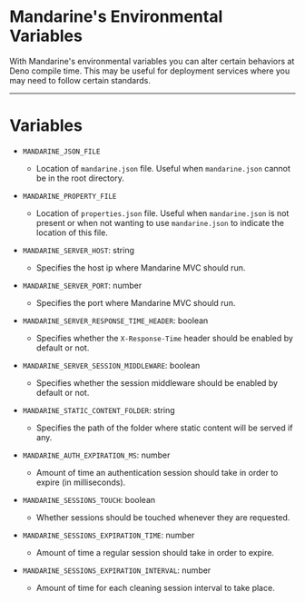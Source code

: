 # Mandarine's Environmental Variables
With Mandarine's environmental variables you can alter certain behaviors at Deno compile time. This may be useful for deployment services where you may need to follow certain standards.

----

# Variables

- `MANDARINE_JSON_FILE`
    - Location of `mandarine.json` file. Useful when `mandarine.json` cannot be in the root directory.

- `MANDARINE_PROPERTY_FILE`
    - Location of `properties.json` file. Useful when `mandarine.json` is not present or when not wanting to use `mandarine.json` to indicate the location of this file.

- `MANDARINE_SERVER_HOST`: string
    - Specifies the host ip where Mandarine MVC should run.

- `MANDARINE_SERVER_PORT`: number
    - Specifies the port where Mandarine MVC should run.

- `MANDARINE_SERVER_RESPONSE_TIME_HEADER`: boolean
    - Specifies whether the `X-Response-Time` header should be enabled by default or not.

- `MANDARINE_SERVER_SESSION_MIDDLEWARE`: boolean
    - Specifies whether the session middleware should be enabled by default or not.

- `MANDARINE_STATIC_CONTENT_FOLDER`: string
    - Specifies the path of the folder where static content will be served if any.

- `MANDARINE_AUTH_EXPIRATION_MS`: number
    - Amount of time an authentication session should take in order to expire (in milliseconds).

- `MANDARINE_SESSIONS_TOUCH`: boolean
    - Whether sessions should be touched whenever they are requested.

- `MANDARINE_SESSIONS_EXPIRATION_TIME`: number
    - Amount of time a regular session should take in order to expire.

- `MANDARINE_SESSIONS_EXPIRATION_INTERVAL`: number
    - Amount of time for each cleaning session interval to take place.
